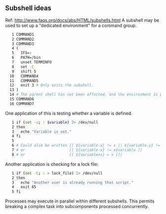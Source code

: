 ## Subshell ideas
Ref: http://www.faqs.org/docs/abs/HTML/subshells.html
A subshell may be used to set up a "dedicated environment" for a command group.

``` bash
   1 COMMAND1
   2 COMMAND2
   3 COMMAND3
   4 (
   5   IFS=:
   6   PATH=/bin
   7   unset TERMINFO
   8   set -C
   9   shift 5
  10   COMMAND4
  11   COMMAND5
  12   exit 3 # Only exits the subshell.
  13 )
  14 # The parent shell has not been affected, and the environment is preserved.
  15 COMMAND6
  16 COMMAND7
```
One application of this is testing whether a variable is defined.
``` bash
   1 if (set -u; : $variable) 2> /dev/null
   2 then
   3   echo "Variable is set."
   4 fi
   5 
   6 # Could also be written [[ ${variable-x} != x || ${variable-y} != y ]]
   7 # or                    [[ ${variable-x} != x$variable ]]
   8 # or                    [[ ${variable+x} = x ]])
```
Another application is checking for a lock file:
```bash
   1 if (set -C; : > lock_file) 2> /dev/null
   2 then
   3   echo "Another user is already running that script."
   4   exit 65
   5 fi   
```
Processes may execute in parallel within different subshells. This permits breaking a complex task into subcomponents processed concurrently.
